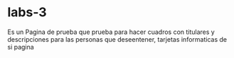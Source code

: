 # labs-3

Es un Pagina de prueba que prueba para hacer cuadros con titulares y descripciones para las personas
que deseentener, tarjetas informaticas de si pagina
